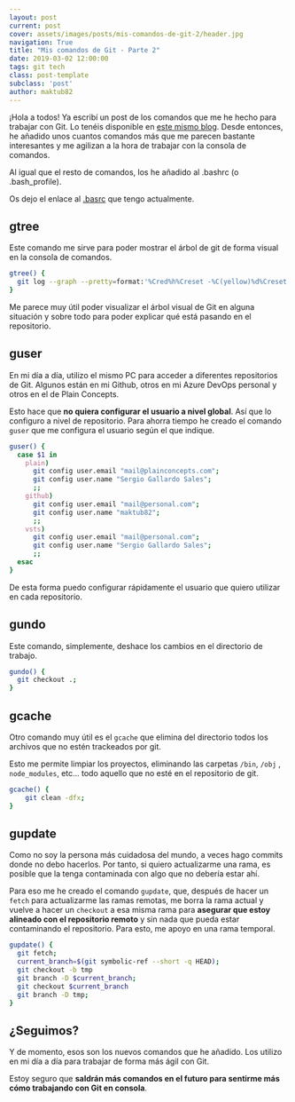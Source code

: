 ```yaml
---
layout: post
current: post
cover: assets/images/posts/mis-comandos-de-git-2/header.jpg
navigation: True
title: "Mis comandos de Git - Parte 2"
date: 2019-03-02 12:00:00
tags: git tech
class: post-template
subclass: 'post'
author: maktub82
---
```


¡Hola a todos! Ya escribí un post de los comandos que me he hecho para trabajar con Git. Lo tenéis disponible en [este mismo blog](https://www.ikeinyyo.com/mis-comandos-de-git). Desde entonces, he añadido unos cuantos comandos más que me parecen bastante interesantes y me agilizan a la hora de trabajar con la consola de comandos.

Al igual que el resto de comandos, los he añadido al .bashrc (o .bash_profile).

Os dejo el enlace al [.basrc](https://github.com/maktub82/.bashrc/blob/master/.bashrc) que tengo actualmente.

## gtree

Este comando me sirve para poder mostrar el árbol de git de forma visual en la consola de comandos.

```bash
gtree() {
  git log --graph --pretty=format:'%Cred%h%Creset -%C(yellow)%d%Creset %s %Cgreen(%cr) %C(bold blue)<%an>%Creset' --abbrev-commit --date=relative --branches;
}
```

Me parece muy útil poder visualizar el árbol visual de Git en alguna situación y sobre todo para poder explicar qué está pasando en el repositorio.

## guser

En mi día a día, utilizo el mismo PC para acceder a diferentes repositorios de Git. Algunos están en mi Github, otros en mi Azure DevOps personal y otros en el de Plain Concepts.

Esto hace que **no quiera configurar el usuario a nivel global**. Así que lo configuro a nivel de repositorio. Para ahorra tiempo he creado el comando `guser` que me configura el usuario según el que indique.

```bash
guser() {
  case $1 in
    plain)
      git config user.email "mail@plainconcepts.com";
      git config user.name "Sergio Gallardo Sales";
      ;;
    github)
      git config user.email "mail@personal.com";
      git config user.name "maktub82";
      ;;
    vsts)
      git config user.email "mail@personal.com";
      git config user.name "Sergio Gallardo Sales";
      ;;
  esac
}
```

De esta forma puedo configurar rápidamente el usuario que quiero utilizar en cada repositorio.

## gundo

Este comando, simplemente, deshace los cambios en el directorio de trabajo.

```bash
gundo() {
  git checkout .;
}
```

## gcache

Otro comando muy útil es el `gcache` que elimina del directorio todos los archivos que no estén trackeados por git.

Esto me permite limpiar los proyectos, eliminando las carpetas `/bin`, `/obj` , `node_modules`, etc... todo aquello que no esté en el repositorio de git.

```bash
gcache() {
	git clean -dfx;
}
```

## gupdate

Como no soy la persona más cuidadosa del mundo, a veces hago commits donde no debo hacerlos. Por tanto, si quiero actualizarme una rama, es posible que la tenga contaminada con algo que no debería estar ahí.

Para eso me he creado el comando `gupdate`, que, después de hacer un `fetch` para actualizarme las ramas remotas, me borra la rama actual y vuelve a hacer un `checkout` a esa misma rama para **asegurar que estoy alineado con el repositorio remoto** y sin nada que pueda estar contaminando el repositorio. Para esto, me apoyo en una rama temporal.

```bash
gupdate() {
  git fetch;
  current_branch=$(git symbolic-ref --short -q HEAD);
  git checkout -b tmp
  git branch -D $current_branch;
  git checkout $current_branch
  git branch -D tmp;
}
```

## ¿Seguimos?

Y de momento, esos son los nuevos comandos que he añadido. Los utilizo en mi día a día para trabajar de forma más ágil con Git.

Estoy seguro que **saldrán más comandos en el futuro para sentirme más cómo trabajando con Git en consola**.
